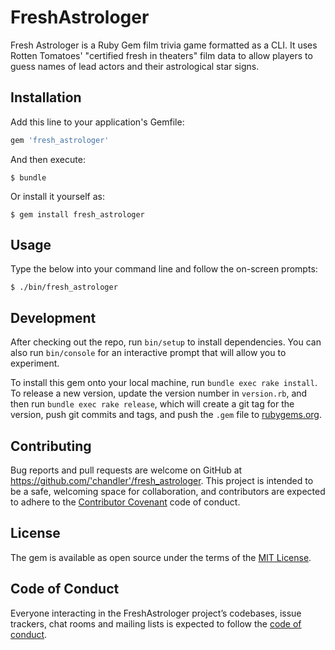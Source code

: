 # FreshAstrologer

Fresh Astrologer is a Ruby Gem film trivia game formatted as a CLI. It uses Rotten Tomatoes' "certified fresh in theaters" film data to allow players to guess names of lead actors and their astrological star signs.

## Installation

Add this line to your application's Gemfile:

```ruby
gem 'fresh_astrologer'
```

And then execute:

    $ bundle

Or install it yourself as:

    $ gem install fresh_astrologer

## Usage

Type the below into your command line and follow the on-screen prompts:

    $ ./bin/fresh_astrologer



## Development

After checking out the repo, run `bin/setup` to install dependencies. You can also run `bin/console` for an interactive prompt that will allow you to experiment.

To install this gem onto your local machine, run `bundle exec rake install`. To release a new version, update the version number in `version.rb`, and then run `bundle exec rake release`, which will create a git tag for the version, push git commits and tags, and push the `.gem` file to [rubygems.org](https://rubygems.org).

## Contributing

Bug reports and pull requests are welcome on GitHub at https://github.com/'chandler'/fresh_astrologer. This project is intended to be a safe, welcoming space for collaboration, and contributors are expected to adhere to the [Contributor Covenant](http://contributor-covenant.org) code of conduct.

## License

The gem is available as open source under the terms of the [MIT License](https://opensource.org/licenses/MIT).

## Code of Conduct

Everyone interacting in the FreshAstrologer project’s codebases, issue trackers, chat rooms and mailing lists is expected to follow the [code of conduct](https://github.com/'chandler'/fresh_astrologer/blob/master/CODE_OF_CONDUCT.md).
